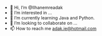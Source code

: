- 👋 Hi, I’m @Ilhanemreadak
- 👀 I’m interested in ...
- 🌱 I’m currently learning Java and Python.
- 💞️ I’m looking to collaborate on ...
- 📫 How to reach me adak.ie@hotmail.com

<!---
Ilhanemreadak/Ilhanemreadak is a ✨ special ✨ repository because its `README.md` (this file) appears on your GitHub profile.
You can click the Preview link to take a look at your changes.
--->
